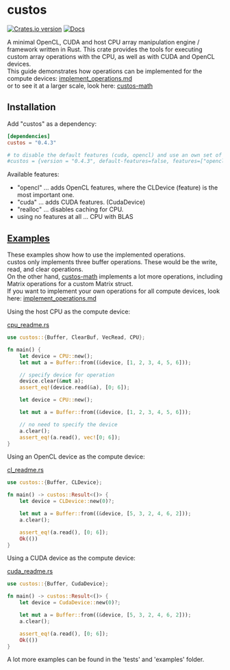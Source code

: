 # custos

[![Crates.io version](https://img.shields.io/crates/v/custos.svg)](https://crates.io/crates/custos)
[![Docs](https://docs.rs/custos/badge.svg?version=0.4.3)](https://docs.rs/custos/0.4.3/custos/)

A minimal OpenCL, CUDA and host CPU array manipulation engine / framework written in Rust.
This crate provides the tools for executing custom array operations with the CPU, as well as with CUDA and OpenCL devices.<br>
This guide demonstrates how operations can be implemented for the compute devices: [implement_operations.md](implement_operations.md)<br>
or to see it at a larger scale, look here: [custos-math]

[custos-math]: https://github.com/elftausend/custos-math

## Installation

Add "custos" as a dependency:
```toml
[dependencies]
custos = "0.4.3"

# to disable the default features (cuda, opencl) and use an own set of features:
#custos = {version = "0.4.3", default-features=false, features=["opencl"]}
```

Available features: 
- "opencl" ... adds OpenCL features, where the CLDevice (feature) is the most important one.
- "cuda" ... adds CUDA features. (CudaDevice)
- "realloc" ... disables caching for CPU.
- using no features at all ... CPU with BLAS

## [Examples]

These examples show how to use the implemented operations. <br>
custos only implements three buffer operations. These would be the write, read, and clear operations.<br>
On the other hand, [custos-math] implements a lot more operations, including Matrix operations for a custom Matrix struct.<br>
If you want to implement your own operations for all compute devices, look here: [implement_operations.md](implement_operations.md)

[examples]: https://github.com/elftausend/custos/tree/main/examples

Using the host CPU as the compute device:

[cpu_readme.rs]

[cpu_readme.rs]: https://github.com/elftausend/custos/blob/main/examples/cpu_readme.rs
```rust
use custos::{Buffer, ClearBuf, VecRead, CPU};

fn main() {
    let device = CPU::new();
    let mut a = Buffer::from((&device, [1, 2, 3, 4, 5, 6]));

    // specify device for operation
    device.clear(&mut a);
    assert_eq!(device.read(&a), [0; 6]);

    let device = CPU::new();

    let mut a = Buffer::from((&device, [1, 2, 3, 4, 5, 6]));

    // no need to specify the device
    a.clear();
    assert_eq!(a.read(), vec![0; 6]);
}
```

Using an OpenCL device as the compute device:

[cl_readme.rs]

[cl_readme.rs]: https://github.com/elftausend/custos/blob/main/examples/cl_readme.rs
```rust
use custos::{Buffer, CLDevice};

fn main() -> custos::Result<()> {
    let device = CLDevice::new(0)?;

    let mut a = Buffer::from((&device, [5, 3, 2, 4, 6, 2]));
    a.clear();

    assert_eq!(a.read(), [0; 6]);
    Ok(())
}

```

Using a CUDA device as the compute device:

[cuda_readme.rs]

[cuda_readme.rs]: https://github.com/elftausend/custos/blob/main/examples/cuda_readme.rs
```rust
use custos::{Buffer, CudaDevice};

fn main() -> custos::Result<()> {
    let device = CudaDevice::new(0)?;

    let mut a = Buffer::from((&device, [5, 3, 2, 4, 6, 2]));
    a.clear();

    assert_eq!(a.read(), [0; 6]);
    Ok(())
}
```

A lot more examples can be found in the 'tests' and 'examples' folder.